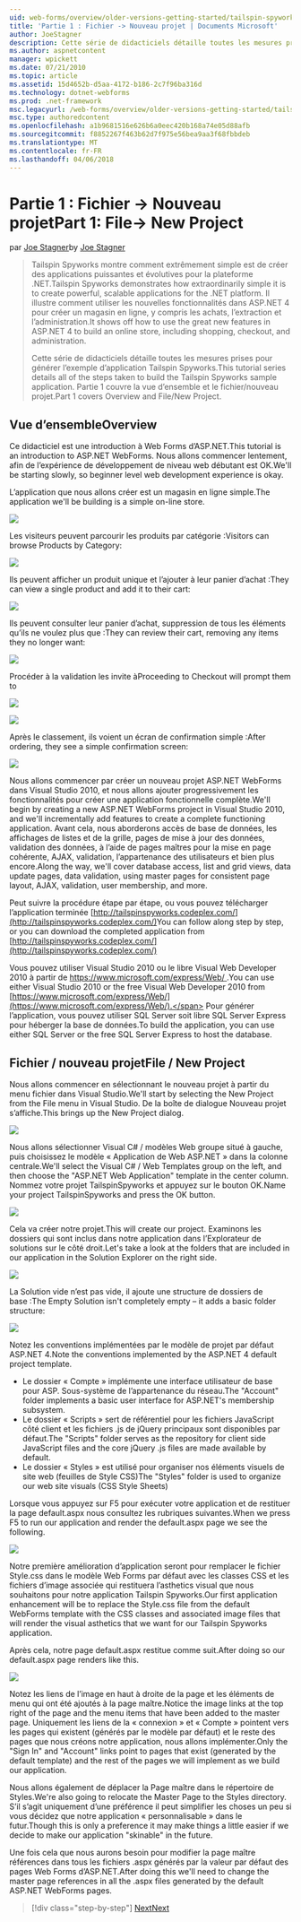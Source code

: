 ```yaml
---
uid: web-forms/overview/older-versions-getting-started/tailspin-spyworks/tailspin-spyworks-part-1
title: 'Partie 1 : Fichier -> Nouveau projet | Documents Microsoft'
author: JoeStagner
description: Cette série de didacticiels détaille toutes les mesures prises pour générer l’exemple d’application Tailspin Spyworks. Partie 1 couvre la vue d’ensemble et le fichier/nouveau projet.
ms.author: aspnetcontent
manager: wpickett
ms.date: 07/21/2010
ms.topic: article
ms.assetid: 15d4652b-d5aa-4172-b186-2c7f96ba316d
ms.technology: dotnet-webforms
ms.prod: .net-framework
msc.legacyurl: /web-forms/overview/older-versions-getting-started/tailspin-spyworks/tailspin-spyworks-part-1
msc.type: authoredcontent
ms.openlocfilehash: a1b9681516e626b6a0eec420b168a74e05d88afb
ms.sourcegitcommit: f8852267f463b62d7f975e56bea9aa3f68fbbdeb
ms.translationtype: MT
ms.contentlocale: fr-FR
ms.lasthandoff: 04/06/2018
---
```

<a name="part-1-file--new-project"></a><span data-ttu-id="9b3a5-104">Partie 1 : Fichier -> Nouveau projet</span><span class="sxs-lookup"><span data-stu-id="9b3a5-104">Part 1: File-> New Project</span></span>
====================
<span data-ttu-id="9b3a5-105">par [Joe Stagner](https://github.com/JoeStagner)</span><span class="sxs-lookup"><span data-stu-id="9b3a5-105">by [Joe Stagner](https://github.com/JoeStagner)</span></span>

> <span data-ttu-id="9b3a5-106">Tailspin Spyworks montre comment extrêmement simple est de créer des applications puissantes et évolutives pour la plateforme .NET.</span><span class="sxs-lookup"><span data-stu-id="9b3a5-106">Tailspin Spyworks demonstrates how extraordinarily simple it is to create powerful, scalable applications for the .NET platform.</span></span> <span data-ttu-id="9b3a5-107">Il illustre comment utiliser les nouvelles fonctionnalités dans ASP.NET 4 pour créer un magasin en ligne, y compris les achats, l’extraction et l’administration.</span><span class="sxs-lookup"><span data-stu-id="9b3a5-107">It shows off how to use the great new features in ASP.NET 4 to build an online store, including shopping, checkout, and administration.</span></span>
> 
> <span data-ttu-id="9b3a5-108">Cette série de didacticiels détaille toutes les mesures prises pour générer l’exemple d’application Tailspin Spyworks.</span><span class="sxs-lookup"><span data-stu-id="9b3a5-108">This tutorial series details all of the steps taken to build the Tailspin Spyworks sample application.</span></span> <span data-ttu-id="9b3a5-109">Partie 1 couvre la vue d’ensemble et le fichier/nouveau projet.</span><span class="sxs-lookup"><span data-stu-id="9b3a5-109">Part 1 covers Overview and File/New Project.</span></span>


## <a id="_Toc260221666"></a>  <span data-ttu-id="9b3a5-110">Vue d’ensemble</span><span class="sxs-lookup"><span data-stu-id="9b3a5-110">Overview</span></span>

<span data-ttu-id="9b3a5-111">Ce didacticiel est une introduction à Web Forms d’ASP.NET.</span><span class="sxs-lookup"><span data-stu-id="9b3a5-111">This tutorial is an introduction to ASP.NET WebForms.</span></span> <span data-ttu-id="9b3a5-112">Nous allons commencer lentement, afin de l’expérience de développement de niveau web débutant est OK.</span><span class="sxs-lookup"><span data-stu-id="9b3a5-112">We'll be starting slowly, so beginner level web development experience is okay.</span></span>

<span data-ttu-id="9b3a5-113">L’application que nous allons créer est un magasin en ligne simple.</span><span class="sxs-lookup"><span data-stu-id="9b3a5-113">The application we'll be building is a simple on-line store.</span></span>

![](tailspin-spyworks-part-1/_static/image1.jpg)


<span data-ttu-id="9b3a5-114">Les visiteurs peuvent parcourir les produits par catégorie :</span><span class="sxs-lookup"><span data-stu-id="9b3a5-114">Visitors can browse Products by Category:</span></span>

![](tailspin-spyworks-part-1/_static/image2.jpg)

<span data-ttu-id="9b3a5-115">Ils peuvent afficher un produit unique et l’ajouter à leur panier d’achat :</span><span class="sxs-lookup"><span data-stu-id="9b3a5-115">They can view a single product and add it to their cart:</span></span>

![](tailspin-spyworks-part-1/_static/image3.jpg)

<span data-ttu-id="9b3a5-116">Ils peuvent consulter leur panier d’achat, suppression de tous les éléments qu’ils ne voulez plus que :</span><span class="sxs-lookup"><span data-stu-id="9b3a5-116">They can review their cart, removing any items they no longer want:</span></span>

![](tailspin-spyworks-part-1/_static/image4.jpg)

<span data-ttu-id="9b3a5-117">Procéder à la validation les invite à</span><span class="sxs-lookup"><span data-stu-id="9b3a5-117">Proceeding to Checkout will prompt them to</span></span>

![](tailspin-spyworks-part-1/_static/image5.jpg)

![](tailspin-spyworks-part-1/_static/image6.jpg)

<span data-ttu-id="9b3a5-118">Après le classement, ils voient un écran de confirmation simple :</span><span class="sxs-lookup"><span data-stu-id="9b3a5-118">After ordering, they see a simple confirmation screen:</span></span>

![](tailspin-spyworks-part-1/_static/image7.jpg)


<span data-ttu-id="9b3a5-119">Nous allons commencer par créer un nouveau projet ASP.NET WebForms dans Visual Studio 2010, et nous allons ajouter progressivement les fonctionnalités pour créer une application fonctionnelle complète.</span><span class="sxs-lookup"><span data-stu-id="9b3a5-119">We'll begin by creating a new ASP.NET WebForms project in Visual Studio 2010, and we'll incrementally add features to create a complete functioning application.</span></span> <span data-ttu-id="9b3a5-120">Avant cela, nous aborderons accès de base de données, les affichages de listes et de la grille, pages de mise à jour des données, validation des données, à l’aide de pages maîtres pour la mise en page cohérente, AJAX, validation, l’appartenance des utilisateurs et bien plus encore.</span><span class="sxs-lookup"><span data-stu-id="9b3a5-120">Along the way, we'll cover database access, list and grid views, data update pages, data validation, using master pages for consistent page layout, AJAX, validation, user membership, and more.</span></span>

<span data-ttu-id="9b3a5-121">Peut suivre la procédure étape par étape, ou vous pouvez télécharger l’application terminée [http://tailspinspyworks.codeplex.com/](http://tailspinspyworks.codeplex.com/)</span><span class="sxs-lookup"><span data-stu-id="9b3a5-121">You can follow along step by step, or you can download the completed application from [http://tailspinspyworks.codeplex.com/](http://tailspinspyworks.codeplex.com/)</span></span>

<span data-ttu-id="9b3a5-122">Vous pouvez utiliser Visual Studio 2010 ou le libre Visual Web Developer 2010 à partir de [ https://www.microsoft.com/express/Web/ ](https://www.microsoft.com/express/Web/).</span><span class="sxs-lookup"><span data-stu-id="9b3a5-122">You can use either Visual Studio 2010 or the free Visual Web Developer 2010 from [https://www.microsoft.com/express/Web/](https://www.microsoft.com/express/Web/).</span></span> <span data-ttu-id="9b3a5-123">Pour générer l’application, vous pouvez utiliser SQL Server soit libre SQL Server Express pour héberger la base de données.</span><span class="sxs-lookup"><span data-stu-id="9b3a5-123">To build the application, you can use either SQL Server or the free SQL Server Express to host the database.</span></span>

## <a id="_Toc260221667"></a>  <span data-ttu-id="9b3a5-124">Fichier / nouveau projet</span><span class="sxs-lookup"><span data-stu-id="9b3a5-124">File / New Project</span></span>

<span data-ttu-id="9b3a5-125">Nous allons commencer en sélectionnant le nouveau projet à partir du menu fichier dans Visual Studio.</span><span class="sxs-lookup"><span data-stu-id="9b3a5-125">We'll start by selecting the New Project from the File menu in Visual Studio.</span></span> <span data-ttu-id="9b3a5-126">De la boîte de dialogue Nouveau projet s’affiche.</span><span class="sxs-lookup"><span data-stu-id="9b3a5-126">This brings up the New Project dialog.</span></span>

![](tailspin-spyworks-part-1/_static/image8.jpg)

<span data-ttu-id="9b3a5-127">Nous allons sélectionner Visual C# / modèles Web groupe situé à gauche, puis choisissez le modèle « Application de Web ASP.NET » dans la colonne centrale.</span><span class="sxs-lookup"><span data-stu-id="9b3a5-127">We'll select the Visual C# / Web Templates group on the left, and then choose the "ASP.NET Web Application" template in the center column.</span></span> <span data-ttu-id="9b3a5-128">Nommez votre projet TailspinSpyworks et appuyez sur le bouton OK.</span><span class="sxs-lookup"><span data-stu-id="9b3a5-128">Name your project TailspinSpyworks and press the OK button.</span></span>

![](tailspin-spyworks-part-1/_static/image9.jpg)

<span data-ttu-id="9b3a5-129">Cela va créer notre projet.</span><span class="sxs-lookup"><span data-stu-id="9b3a5-129">This will create our project.</span></span> <span data-ttu-id="9b3a5-130">Examinons les dossiers qui sont inclus dans notre application dans l’Explorateur de solutions sur le côté droit.</span><span class="sxs-lookup"><span data-stu-id="9b3a5-130">Let's take a look at the folders that are included in our application in the Solution Explorer on the right side.</span></span>

![](tailspin-spyworks-part-1/_static/image10.jpg)

<span data-ttu-id="9b3a5-131">La Solution vide n’est pas vide, il ajoute une structure de dossiers de base :</span><span class="sxs-lookup"><span data-stu-id="9b3a5-131">The Empty Solution isn't completely empty – it adds a basic folder structure:</span></span>

![](tailspin-spyworks-part-1/_static/image1.png)

<span data-ttu-id="9b3a5-132">Notez les conventions implémentées par le modèle de projet par défaut ASP.NET 4.</span><span class="sxs-lookup"><span data-stu-id="9b3a5-132">Note the conventions implemented by the ASP.NET 4 default project template.</span></span>

- <span data-ttu-id="9b3a5-133">Le dossier « Compte » implémente une interface utilisateur de base pour ASP. Sous-système de l’appartenance du réseau.</span><span class="sxs-lookup"><span data-stu-id="9b3a5-133">The "Account" folder implements a basic user interface for ASP.NET's membership subsystem.</span></span>
- <span data-ttu-id="9b3a5-134">Le dossier « Scripts » sert de référentiel pour les fichiers JavaScript côté client et les fichiers .js de jQuery principaux sont disponibles par défaut.</span><span class="sxs-lookup"><span data-stu-id="9b3a5-134">The "Scripts" folder serves as the repository for client side JavaScript files and the core jQuery .js files are made available by default.</span></span>
- <span data-ttu-id="9b3a5-135">Le dossier « Styles » est utilisé pour organiser nos éléments visuels de site web (feuilles de Style CSS)</span><span class="sxs-lookup"><span data-stu-id="9b3a5-135">The "Styles" folder is used to organize our web site visuals (CSS Style Sheets)</span></span>

<span data-ttu-id="9b3a5-136">Lorsque vous appuyez sur F5 pour exécuter votre application et de restituer la page default.aspx nous consultez les rubriques suivantes.</span><span class="sxs-lookup"><span data-stu-id="9b3a5-136">When we press F5 to run our application and render the default.aspx page we see the following.</span></span>

![](tailspin-spyworks-part-1/_static/image11.jpg)

<span data-ttu-id="9b3a5-137">Notre première amélioration d’application seront pour remplacer le fichier Style.css dans le modèle Web Forms par défaut avec les classes CSS et les fichiers d’image associée qui restituera l’asthetics visual que nous souhaitons pour notre application Tailspin Spyworks.</span><span class="sxs-lookup"><span data-stu-id="9b3a5-137">Our first application enhancement will be to replace the Style.css file from the default WebForms template with the CSS classes and associated image files that will render the visual asthetics that we want for our Tailspin Spyworks application.</span></span>

<span data-ttu-id="9b3a5-138">Après cela, notre page default.aspx restitue comme suit.</span><span class="sxs-lookup"><span data-stu-id="9b3a5-138">After doing so our default.aspx page renders like this.</span></span>

![](tailspin-spyworks-part-1/_static/image12.jpg)

<span data-ttu-id="9b3a5-139">Notez les liens de l’image en haut à droite de la page et les éléments de menu qui ont été ajoutés à la page maître.</span><span class="sxs-lookup"><span data-stu-id="9b3a5-139">Notice the image links at the top right of the page and the menu items that have been added to the master page.</span></span> <span data-ttu-id="9b3a5-140">Uniquement les liens de la « connexion » et « Compte » pointent vers les pages qui existent (générés par le modèle par défaut) et le reste des pages que nous créons notre application, nous allons implémenter.</span><span class="sxs-lookup"><span data-stu-id="9b3a5-140">Only the "Sign In" and "Account" links point to pages that exist (generated by the default template) and the rest of the pages we will implement as we build our application.</span></span>

<span data-ttu-id="9b3a5-141">Nous allons également de déplacer la Page maître dans le répertoire de Styles.</span><span class="sxs-lookup"><span data-stu-id="9b3a5-141">We're also going to relocate the Master Page to the Styles directory.</span></span> <span data-ttu-id="9b3a5-142">S’il s’agit uniquement d’une préférence il peut simplifier les choses un peu si vous décidez que notre application « personnalisable » dans le futur.</span><span class="sxs-lookup"><span data-stu-id="9b3a5-142">Though this is only a preference it may make things a little easier if we decide to make our application "skinable" in the future.</span></span>

<span data-ttu-id="9b3a5-143">Une fois cela que nous aurons besoin pour modifier la page maître références dans tous les fichiers .aspx générés par la valeur par défaut des pages Web Forms d’ASP.NET.</span><span class="sxs-lookup"><span data-stu-id="9b3a5-143">After doing this we'll need to change the master page references in all the .aspx files generated by the default ASP.NET WebForms pages.</span></span>

> [!div class="step-by-step"]
> [<span data-ttu-id="9b3a5-144">Next</span><span class="sxs-lookup"><span data-stu-id="9b3a5-144">Next</span></span>](tailspin-spyworks-part-2.md)
